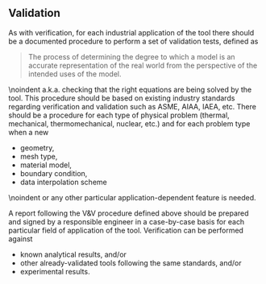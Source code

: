 ## Validation

As with verification, for each industrial application of the tool there should be a documented procedure to perform a set of validation tests, defined as

> The process of determining the degree to which a model is an accurate representation of the real world from the perspective of the intended uses of the model.

\noindent
a.k.a. checking that the right equations are being solved by the tool. This procedure should be based on existing industry standards regarding verification and validation such as ASME, AIAA, IAEA, etc. There should be a procedure for each type of physical problem (thermal, mechanical, thermomechanical, nuclear, etc.) and for each problem type when a new

 * geometry,
 * mesh type,
 * material model,
 * boundary condition,
 * data interpolation scheme
 
\noindent or any other particular application-dependent feature is needed.

A report following the V&V procedure defined above should be prepared and signed by a responsible engineer in a case-by-case basis for each particular field of application of the tool. Verification can be performed against

 * known analytical results, and/or
 * other already-validated tools following the same standards, and/or
 * experimental results.

